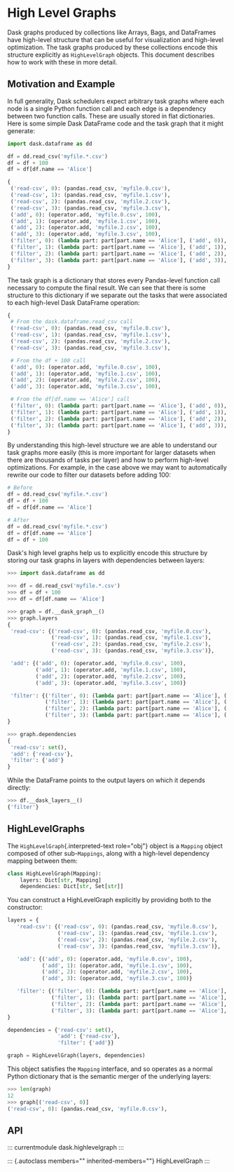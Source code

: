 # High Level Graphs

Dask graphs produced by collections like Arrays, Bags, and DataFrames
have high-level structure that can be useful for visualization and
high-level optimization. The task graphs produced by these collections
encode this structure explicitly as `HighLevelGraph` objects. This
document describes how to work with these in more detail.

## Motivation and Example

In full generality, Dask schedulers expect arbitrary task graphs where
each node is a single Python function call and each edge is a dependency
between two function calls. These are usually stored in flat
dictionaries. Here is some simple Dask DataFrame code and the task graph
that it might generate:

``` python
import dask.dataframe as dd

df = dd.read_csv('myfile.*.csv')
df = df + 100
df = df[df.name == 'Alice']
```

``` python
{
 ('read-csv', 0): (pandas.read_csv, 'myfile.0.csv'),
 ('read-csv', 1): (pandas.read_csv, 'myfile.1.csv'),
 ('read-csv', 2): (pandas.read_csv, 'myfile.2.csv'),
 ('read-csv', 3): (pandas.read_csv, 'myfile.3.csv'),
 ('add', 0): (operator.add, 'myfile.0.csv', 100),
 ('add', 1): (operator.add, 'myfile.1.csv', 100),
 ('add', 2): (operator.add, 'myfile.2.csv', 100),
 ('add', 3): (operator.add, 'myfile.3.csv', 100),
 ('filter', 0): (lambda part: part[part.name == 'Alice'], ('add', 0)),
 ('filter', 1): (lambda part: part[part.name == 'Alice'], ('add', 1)),
 ('filter', 2): (lambda part: part[part.name == 'Alice'], ('add', 2)),
 ('filter', 3): (lambda part: part[part.name == 'Alice'], ('add', 3)),
}
```

The task graph is a dictionary that stores every Pandas-level function
call necessary to compute the final result. We can see that there is
some structure to this dictionary if we separate out the tasks that were
associated to each high-level Dask DataFrame operation:

``` python
{
 # From the dask.dataframe.read_csv call
 ('read-csv', 0): (pandas.read_csv, 'myfile.0.csv'),
 ('read-csv', 1): (pandas.read_csv, 'myfile.1.csv'),
 ('read-csv', 2): (pandas.read_csv, 'myfile.2.csv'),
 ('read-csv', 3): (pandas.read_csv, 'myfile.3.csv'),

 # From the df + 100 call
 ('add', 0): (operator.add, 'myfile.0.csv', 100),
 ('add', 1): (operator.add, 'myfile.1.csv', 100),
 ('add', 2): (operator.add, 'myfile.2.csv', 100),
 ('add', 3): (operator.add, 'myfile.3.csv', 100),

 # From the df[df.name == 'Alice'] call
 ('filter', 0): (lambda part: part[part.name == 'Alice'], ('add', 0)),
 ('filter', 1): (lambda part: part[part.name == 'Alice'], ('add', 1)),
 ('filter', 2): (lambda part: part[part.name == 'Alice'], ('add', 2)),
 ('filter', 3): (lambda part: part[part.name == 'Alice'], ('add', 3)),
}
```

By understanding this high-level structure we are able to understand our
task graphs more easily (this is more important for larger datasets when
there are thousands of tasks per layer) and how to perform high-level
optimizations. For example, in the case above we may want to
automatically rewrite our code to filter our datasets before adding 100:

``` python
# Before
df = dd.read_csv('myfile.*.csv')
df = df + 100
df = df[df.name == 'Alice']

# After
df = dd.read_csv('myfile.*.csv')
df = df[df.name == 'Alice']
df = df + 100
```

Dask\'s high level graphs help us to explicitly encode this structure by
storing our task graphs in layers with dependencies between layers:

``` python
>>> import dask.dataframe as dd

>>> df = dd.read_csv('myfile.*.csv')
>>> df = df + 100
>>> df = df[df.name == 'Alice']

>>> graph = df.__dask_graph__()
>>> graph.layers
{
 'read-csv': {('read-csv', 0): (pandas.read_csv, 'myfile.0.csv'),
              ('read-csv', 1): (pandas.read_csv, 'myfile.1.csv'),
              ('read-csv', 2): (pandas.read_csv, 'myfile.2.csv'),
              ('read-csv', 3): (pandas.read_csv, 'myfile.3.csv')},

 'add': {('add', 0): (operator.add, 'myfile.0.csv', 100),
         ('add', 1): (operator.add, 'myfile.1.csv', 100),
         ('add', 2): (operator.add, 'myfile.2.csv', 100),
         ('add', 3): (operator.add, 'myfile.3.csv', 100)}

 'filter': {('filter', 0): (lambda part: part[part.name == 'Alice'], ('add', 0)),
            ('filter', 1): (lambda part: part[part.name == 'Alice'], ('add', 1)),
            ('filter', 2): (lambda part: part[part.name == 'Alice'], ('add', 2)),
            ('filter', 3): (lambda part: part[part.name == 'Alice'], ('add', 3))}
}

>>> graph.dependencies
{
 'read-csv': set(),
 'add': {'read-csv'},
 'filter': {'add'}
}
```

While the DataFrame points to the output layers on which it depends
directly:

``` python
>>> df.__dask_layers__()
{'filter'}
```

## HighLevelGraphs

The `HighLevelGraph`{.interpreted-text role="obj"} object is a `Mapping`
object composed of other sub-`Mappings`, along with a high-level
dependency mapping between them:

``` python
class HighLevelGraph(Mapping):
    layers: Dict[str, Mapping]
    dependencies: Dict[str, Set[str]]
```

You can construct a HighLevelGraph explicitly by providing both to the
constructor:

``` python
layers = {
   'read-csv': {('read-csv', 0): (pandas.read_csv, 'myfile.0.csv'),
                ('read-csv', 1): (pandas.read_csv, 'myfile.1.csv'),
                ('read-csv', 2): (pandas.read_csv, 'myfile.2.csv'),
                ('read-csv', 3): (pandas.read_csv, 'myfile.3.csv')},

   'add': {('add', 0): (operator.add, 'myfile.0.csv', 100),
           ('add', 1): (operator.add, 'myfile.1.csv', 100),
           ('add', 2): (operator.add, 'myfile.2.csv', 100),
           ('add', 3): (operator.add, 'myfile.3.csv', 100)}

   'filter': {('filter', 0): (lambda part: part[part.name == 'Alice'], ('add', 0)),
              ('filter', 1): (lambda part: part[part.name == 'Alice'], ('add', 1)),
              ('filter', 2): (lambda part: part[part.name == 'Alice'], ('add', 2)),
              ('filter', 3): (lambda part: part[part.name == 'Alice'], ('add', 3))}
}

dependencies = {'read-csv': set(),
                'add': {'read-csv'},
                'filter': {'add'}}

graph = HighLevelGraph(layers, dependencies)
```

This object satisfies the `Mapping` interface, and so operates as a
normal Python dictionary that is the semantic merger of the underlying
layers:

``` python
>>> len(graph)
12
>>> graph[('read-csv', 0)]
('read-csv', 0): (pandas.read_csv, 'myfile.0.csv'),
```

## API

::: currentmodule
dask.highlevelgraph
:::

::: {.autoclass members="" inherited-members=""}
HighLevelGraph
:::
